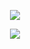
<p align="center">
  <img src="(https://capsule-render.vercel.app/api?height=300&text=Hello!%20render&fontColor=d6ace6&animation=fadeIn&color=gradient"/>
</p>

<!-- example -->
<p align="center">
  <img src="(https://capsule-render.vercel.app/api?height=300&section=header&text=Hello!%20render&fontSize=90&animation=fadeIn"/>
</p>





<!--

Here are some ideas to get you started:

- 🔭 I’m currently working on ...
- 🌱 I’m currently learning ...
- 👯 I’m looking to collaborate on ...
- 🤔 I’m looking for help with ...
- 💬 Ask me about ...
- 📫 How to reach me: ...
- 😄 Pronouns: ...
- ⚡ Fun fact: ...
-->
